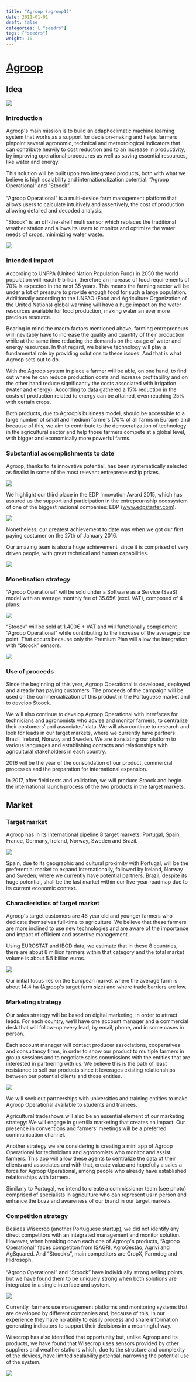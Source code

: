 ```yaml
---
title: "Agroop (agroop1)"
date: 2011-01-01
draft: false
categories: [ "seedrs"]
tags: ["seedrs"]
weight: 10
---
```


# [Agroop](https://www.seedrs.com/agroop1)

## Idea

![](/img/seedrs/uploads/startup/section_image/image/7507/qyxp83dw2e7a8ld70ttlwgonv8tydrb/Introduction__image_1_.png?rect=0%2C0%2C1115%2C755&w=600&fit=clip&s=f87b13161a6c487361ffdb99c983e6bc)

### Introduction

Agroop's main mission is to build an edaphoclimatic machine learning system that works as a support for decision-making and helps farmers pinpoint several agronomic, technical and meteorological indicators that can contribute heavily to cost reduction and to an increase in productivity, by improving operational procedures as well as saving essential resources, like water and energy.

This solution will be built upon two integrated products, both with what we believe is high scalability and internationalization potential: “Agroop Operational” and “Stoock”. <br> <br>“Agroop Operational” is a multi-device farm management platform that allows users to calculate intuitively and assertively, the cost of production allowing detailed and decoded analysis.

“Stoock” is an off-the-shelf multi sensor which replaces the traditional weather station and allows its users to monitor and optimize the water needs of crops, minimizing water waste.

![](/img/seedrs/uploads/startup/section_image/image/7508/thss567hrjd7ywnhk6b00i0blnfb1ou/Introduction__image_2_.png?rect=0%2C0%2C1148%2C221&w=600&fit=clip&s=fa49ae5718794c366d81d0c53078d1eb)

### Intended impact

According to UNFPA (United Nation Population Fund) in 2050 the world population will reach 9 billion, therefore an increase of food requirements of 70% is expected in the next 35 years. This means the farming sector will be under a lot of pressure to provide enough food for such a large population. Additionally according to the UNFAO (Food and Agriculture Organization of the United Nations) global warming will have a huge impact on the water resources available for food production, making water an ever more precious resource.

Bearing in mind the macro factors mentioned above, farming entrepreneurs will inevitably have to increase the quality and quantity of their production while at the same time reducing the demands on the usage of water and energy resources. In that regard, we believe technology will play a fundamental role by providing solutions to these issues. And that is what Agroop sets out to do.

With the Agroop system in place a farmer will be able, on one hand, to find out where he can reduce production costs and increase profitability and on the other hand reduce significantly the costs associated with irrigation (water and energy). According to data gathered a 15% reduction in the costs of production related to energy can be attained, even reaching 25% with certain crops.

Both products, due to Agroop’s business model, should be accessible to a large number of small and medium farmers (70% of all farms in Europe) and because of this, we aim to contribute to the democratization of technology in the agricultural sector and help those farmers compete at a global level, with bigger and economically more powerful farms.

### Substantial accomplishments to date

Agroop, thanks to its innovative potential, has been systematically selected as finalist in some of the most relevant entrepreneurship prizes.

![](/img/seedrs/uploads/startup/section_image/image/7511/qszueo9dbfdowurooul3fzatkxx5uqs/Substantial_accomplishments_to_date__image_1_.png?rect=0%2C0%2C1150%2C633&w=600&fit=clip&s=043a2966331f8e704fb2db0d40084d37)

We highlight our third place in the EDP Innovation Award 2015, which has assured us the support and participation in the entrepeurnship ecossystem of one of the biggest nacional companies: EDP (<a target="_blank" rel="nofollow" class="outside" href="http://www.edpstarter.com">www.edpstarter.com</a>). <br>

![](/img/seedrs/uploads/startup/section_image/image/7512/rjvwbs0ohhqzsmszztr5i7shflsjawj/Substantial_accomplishments_to_date__image_2_.jpg?rect=0%2C0%2C800%2C533&w=600&fit=clip&s=7a12a77aaeafff23c41550e1fdffbe85)

Nonetheless, our greatest achievement to date was when we got our first paying costumer on the 27th of January 2016.

Our amazing team is also a huge achievement, since it is comprised of very driven people, with great technical and human capabilities.

![](/img/seedrs/uploads/startup/section_image/image/7513/ca9hlfvnw87gojudl3cokjwa4w3eyt7/Substantial_accomplishments_to_date__image_3_.jpg?rect=0%2C0%2C960%2C720&w=600&fit=clip&s=231024ced7f0c31f783596b0a93b7c17)

### Monetisation strategy

“Agroop Operational” will be sold under a Software as a Service (SaaS) model with an average monthly fee of 35.65€ (excl. VAT), composed of 4 plans:

![](/img/seedrs/uploads/startup/section_image/image/7509/i5zu9i6d25ebjpe7eio2fhjfa09qxgw/Monetisation_strategy__image_1_.png?rect=0%2C-5%2C1148%2C291&w=600&fit=clip&s=2aafc9f10855c5af1e3b00a03b83a650)

“Stoock” will be sold at 1.400€ + VAT and will functionally complement “Agroop Operational” while contributing to the increase of the average price point. That occurs because only the Premium Plan will allow the integration with “Stoock” sensors.

![](/img/seedrs/uploads/startup/section_image/image/7510/k28i9cr8f3buqip7droe34m8hkggsv6/Monetisation_strategy__image_2_.png?rect=0%2C0%2C1158%2C292&w=600&fit=clip&s=073a4a51850ebcaa76b1a400cf209ded)

### Use of proceeds

Since the beginning of this year, Agroop Operational is developed, deployed and already has paying customers. The proceeds of the campaign will be used on the commercialization of this product in the Portuguese market and to develop Stoock.

We will also continue to develop Agroop Operational with interfaces for technicians and agronomists who advise and monitor farmers, to centralize their costumers’ and associates’ data. We will also continue to research and look for leads in our target markets, where we currently have partners: Brazil, Ireland, Norway and Sweden. We are translating our platform to various languages and establishing contacts and relationships with agricultural stakeholders in each country.

2016 will be the year of the consolidation of our product, commercial processes and the preparation for international expansion.

In 2017, after field tests and validation, we will produce Stoock and begin the international launch process of the two products in the target markets.

## Market

### Target market

Agroop has in its international pipeline 8 target markets: Portugal, Spain, France, Germany, Ireland, Norway, Sweden and Brazil.

![](/img/seedrs/uploads/startup/section_image/image/7514/geax89fhu2svevlzmz21prx1suzw5ua/Target_market.png?rect=0%2C0%2C1150%2C633&w=600&fit=clip&s=441dacfc46bf4d51c4ff676972a12dae)

Spain, due to its geographic and cultural proximity with Portugal, will be the preferential market to expand internationally, followed by Ireland, Norway and Sweden, where we currently have potential partners. Brazil, despite its huge potential, shall be the last market within our five-year roadmap due to its current economic context.

### Characteristics of target market

Agroop's target customers are 46 year old and younger farmers who dedicate themselves full-time to agriculture. We believe that these farmers are more inclined to use new technologies and are aware of the importance and impact of efficient and assertive management.

Using EUROSTAT and IBGD data, we estimate that in these 8 countries, there are about 8 million farmers within that category and the total market volume is about 5.5 billion euros.

![](/img/seedrs/uploads/startup/section_image/image/7515/d0cajps6x4qycsgnd6o2ap6ryj5jbfq/Characteristics_of_target_market.png?rect=0%2C-5%2C1150%2C539&w=600&fit=clip&s=ac6e9882fd42f5a077b201037b39a521)

Our initial focus lies on the European market where the average farm is about 14,4 ha (Agroop's target farm size) and where trade barriers are low.

### Marketing strategy

Our sales strategy will be based on digital marketing, in order to attract leads. For each country, we’ll have one account manager and a commercial desk that will follow-up every lead, by email, phone, and in some cases in person.

Each account manager will contact producer associations, cooperatives and consultancy firms, in order to show our product to multiple farmers in group sessions and to negotiate sales commissions with the entities that are interested in partnering with us. We believe this is the path of least resistance to sell our products since it leverages existing relationships between our potential clients and those entities.

![](/img/seedrs/uploads/startup/section_image/image/7516/huwez62i4zcnka0ahasiekwm7hsu77c/Reaching_the_market__1_.jpg?rect=0%2C0%2C2048%2C1365&w=600&fit=clip&s=8759c0b4fa32d3211dc9e92b5a4fc398)

We will seek out partnerships with universities and training entities to make Agroop Operational available to students and trainees.

Agricultural tradeshows will also be an essential element of our marketing strategy: We will engage in guerrilla marketing that creates an impact. Our presence in conventions and farmers’ meetings will be a preferred communication channel.

Another strategy we are considering is creating a mini app of Agroop Operational for technicians and agronomists who monitor and assist farmers. This app will allow these agents to centralize the data of their clients and associates and with that, create value and hopefully a sales a force for Agroop Operational, among people who already have established relationships with farmers.

Similarly to Portugal, we intend to create a commissioner team (see photo) comprised of specialists in agriculture who can represent us in person and enhance the buzz and awareness of our brand in our target markets.

### Competition strategy

Besides Wisecrop (another Portuguese startup), we did not identify any direct competitors with an integrated management and monitor solution. However, when breaking down each one of Agroop's products, “Agroop Operational” faces competiton from ISAGRI, AgroGestão, Agrivi and AgSquared. And “Stoock’s”, main competitors are CropX, Farmdog and Hidrosoph. <br> <br>“Agroop Operational” and “Stoock” have individually strong selling points, but we have found them to be uniquely strong when both solutions are integrated in a single interface and system.

![](/img/seedrs/uploads/startup/section_image/image/7517/b03u81i1gy7hfg03d8rsmkoxqvmj3s3/Success_against_competitors__image_1_.png?rect=0%2C0%2C1150%2C632&w=600&fit=clip&s=de77cd0afc0e05fb2db86a0572c8a9a5)

Currently, farmers use management platforms and monitoring systems that are developed by different companies and, because of this, in our experience they have no ability to easily process and share information generating indicators to support their decisions in a meaningful way.

Wisecrop has also identified that opportunity but, unlike Agroop and its products, we have found that Wisecrop uses sensors provided by other suppliers and weather stations which, due to the structure and complexity of the devices, have limited scalability potential, narrowing the potential use of the system.

![](/img/seedrs/uploads/startup/section_image/image/7518/og8yhr2tc8s3r5f58kkf5th859nvews/Success_against_competitors__image_2_.png?rect=0%2C0%2C1146%2C632&w=600&fit=clip&s=003059236ddf2e719bd6d5c1dfb17644)

